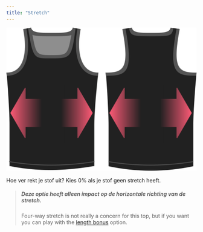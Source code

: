 ```yaml
---
title: "Stretch"
---
```


![De optie voor de stretch factor van Aaron](./stretchfactor.svg)

Hoe ver rekt je stof uit?  Kies 0% als je stof geen stretch heeft.

> ##### Deze optie heeft alleen impact op de horizontale richting van de stretch.
> 
> Four-way stretch is not really a concern for this top, but if you want you can play with the [length bonus](../lengthbonus) option.




